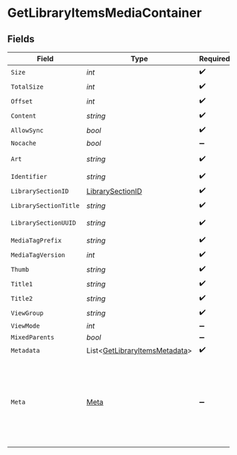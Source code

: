 # GetLibraryItemsMediaContainer


## Fields

| Field                                                                                           | Type                                                                                            | Required                                                                                        | Description                                                                                     | Example                                                                                         |
| ----------------------------------------------------------------------------------------------- | ----------------------------------------------------------------------------------------------- | ----------------------------------------------------------------------------------------------- | ----------------------------------------------------------------------------------------------- | ----------------------------------------------------------------------------------------------- |
| `Size`                                                                                          | *int*                                                                                           | :heavy_check_mark:                                                                              | N/A                                                                                             | 70                                                                                              |
| `TotalSize`                                                                                     | *int*                                                                                           | :heavy_check_mark:                                                                              | N/A                                                                                             | 170                                                                                             |
| `Offset`                                                                                        | *int*                                                                                           | :heavy_check_mark:                                                                              | N/A                                                                                             | 0                                                                                               |
| `Content`                                                                                       | *string*                                                                                        | :heavy_check_mark:                                                                              | N/A                                                                                             | secondary                                                                                       |
| `AllowSync`                                                                                     | *bool*                                                                                          | :heavy_check_mark:                                                                              | N/A                                                                                             | true                                                                                            |
| `Nocache`                                                                                       | *bool*                                                                                          | :heavy_minus_sign:                                                                              | N/A                                                                                             | true                                                                                            |
| `Art`                                                                                           | *string*                                                                                        | :heavy_check_mark:                                                                              | N/A                                                                                             | /:/resources/movie-fanart.jpg                                                                   |
| `Identifier`                                                                                    | *string*                                                                                        | :heavy_check_mark:                                                                              | N/A                                                                                             | com.plexapp.plugins.library                                                                     |
| `LibrarySectionID`                                                                              | [LibrarySectionID](../../Models/Requests/LibrarySectionID.md)                                   | :heavy_check_mark:                                                                              | N/A                                                                                             |                                                                                                 |
| `LibrarySectionTitle`                                                                           | *string*                                                                                        | :heavy_check_mark:                                                                              | N/A                                                                                             | Movies                                                                                          |
| `LibrarySectionUUID`                                                                            | *string*                                                                                        | :heavy_check_mark:                                                                              | N/A                                                                                             | 322a231a-b7f7-49f5-920f-14c61199cd30                                                            |
| `MediaTagPrefix`                                                                                | *string*                                                                                        | :heavy_check_mark:                                                                              | N/A                                                                                             | /system/bundle/media/flags/                                                                     |
| `MediaTagVersion`                                                                               | *int*                                                                                           | :heavy_check_mark:                                                                              | N/A                                                                                             | 1701731894                                                                                      |
| `Thumb`                                                                                         | *string*                                                                                        | :heavy_check_mark:                                                                              | N/A                                                                                             | /:/resources/movie.png                                                                          |
| `Title1`                                                                                        | *string*                                                                                        | :heavy_check_mark:                                                                              | N/A                                                                                             | Movies                                                                                          |
| `Title2`                                                                                        | *string*                                                                                        | :heavy_check_mark:                                                                              | N/A                                                                                             | Recently Released                                                                               |
| `ViewGroup`                                                                                     | *string*                                                                                        | :heavy_check_mark:                                                                              | N/A                                                                                             | movie                                                                                           |
| `ViewMode`                                                                                      | *int*                                                                                           | :heavy_minus_sign:                                                                              | N/A                                                                                             | 65592                                                                                           |
| `MixedParents`                                                                                  | *bool*                                                                                          | :heavy_minus_sign:                                                                              | N/A                                                                                             | true                                                                                            |
| `Metadata`                                                                                      | List<[GetLibraryItemsMetadata](../../Models/Requests/GetLibraryItemsMetadata.md)>               | :heavy_check_mark:                                                                              | N/A                                                                                             |                                                                                                 |
| `Meta`                                                                                          | [Meta](../../Models/Requests/Meta.md)                                                           | :heavy_minus_sign:                                                                              | The Meta object is only included in the response if the `includeMeta` parameter is set to `1`.<br/> |                                                                                                 |